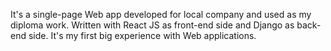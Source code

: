 It's a single-page Web app developed for local company and used as my diploma work. Written with React JS as front-end side and Django as back-end side. It's my first big experience with Web applications.
